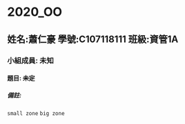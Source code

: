 # 2020_OO
## 姓名:蕭仁豪 學號:C107118111 班級:資管1A
### 小組成員: 未知
#### 題目: ~~未定~~
##### 備註: 
` small zone `
``` big zone ```
